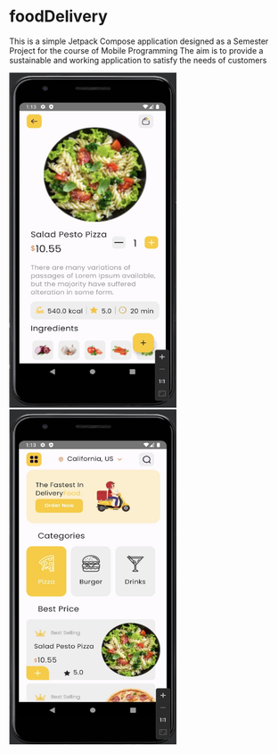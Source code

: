 # foodDelivery

This is a simple Jetpack Compose application designed as a Semester Project for the course of Mobile Programming
The aim is to provide a sustainable and working application to satisfy the needs of customers

<img src="main_screen.jpg" alt="Example Image" width="300" height="600">
<img src="detail_screen.jpg" alt="Example Image" width="300" height="600">